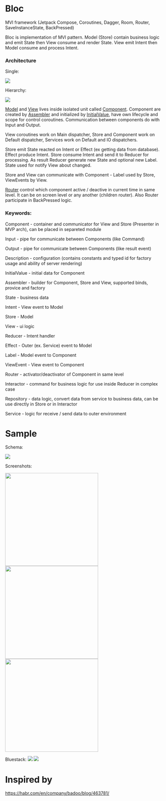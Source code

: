 # Bloc
MVI framework (Jetpack Compose, Coroutines, Dagger, Room, Router, SaveInstanceState, BackPressed)

Bloc is implementation of MVI pattern. Model (Store) contain business logic and emit State then View consume and render State. View emit Intent then Model consume and process Intent.


### Architecture

Single:

<img src="https://github.com/CorvoOrc/Bloc/blob/main/images/BlocArch.png">

Hierarchy:


<img src="https://github.com/CorvoOrc/Bloc/blob/main/images/BlocHierarchy.png">

[Model](https://github.com/CorvoOrc/Bloc/blob/main/bloc/src/main/java/com/example/bloc/store/Store.kt) and [View](https://github.com/CorvoOrc/Bloc/blob/main/bloc/src/main/java/com/example/bloc/view/View.kt) lives inside isolated unit called [Component](https://github.com/CorvoOrc/Bloc/blob/main/bloc/src/main/java/com/example/bloc/component/Component.kt). Component are created by [Assembler](https://github.com/CorvoOrc/Bloc/blob/main/bloc/src/main/java/com/example/bloc/di/ComponentAssembler.kt) and initialized by [InitialValue](https://github.com/CorvoOrc/Bloc/blob/main/bloc/src/main/java/com/example/bloc/value/InitialValue.kt), have own lifecycle and scope for control coroutines. Communication between components do with Input and Output.

View coroutines work on Main dispatcher, Store and Component work on Default dispatcher, Services work on Default and IO dispatchers.

Store emit State reacted on Intent or Effect (ex getting data from database). Effect produce Intent. Store consume Intent and send it to Reducer for processing. As result Reducer generate new State and optional new Label. State used for notify View about changed.

Store and View can communicate with Component - Label used by Store, ViewEvents by View.

[Router](https://github.com/CorvoOrc/Bloc/blob/main/bloc/src/main/java/com/example/bloc/router/Router.kt) control which component active / deactive in current time in same level. It can be on screen level or any another (children router). Also Router participate in BackPressed logic.


### Keywords:

Component - container and communicator for View and Store (Presenter in MVP arch), can be placed in separeted module

Input - pipe for communicate between Components (like Command)

Output - pipe for communicate between Components (like result event)

Description - configuration (contains constants and typed id for factory usage and ability of server rendering)

InitialValue - initial data for Component

Assembler - builder for Component, Store and View, supported binds, provice and factory

State - business data

Intent - View event to Model

Store - Model

View - ui logic

Reducer - Intent handler

Effect - Outer (ex. Service) event to Model

Label - Model event to Component

ViewEvent - View event to Component

Router - activator/deactivator of Component in same level

Interactor - command for business logic for use inside Reducer in complex case

Repository - data logic, convert data from service to business data, can be use directly in Store or in Interactor

Service - logic for receive / send data to outer environment


# Sample

Schema:

<img src="https://github.com/CorvoOrc/Bloc/blob/main/images/WitcherBestiary_Schema.png">

Screenshots:

<img src="https://github.com/CorvoOrc/Bloc/blob/main/images/witcher_bestiary_main_nexus.png" width="300"><img src="https://github.com/CorvoOrc/Bloc/blob/main/images/witcher_bestiary_details_nexus.png" width="300"><img src="https://github.com/CorvoOrc/Bloc/blob/main/images/witcher_bestiary_details_location_nexus.png" width="300">

Bluestack:
<img src="https://github.com/CorvoOrc/Bloc/blob/main/images/witcher_bestiary_main.png">
<img src="https://github.com/CorvoOrc/Bloc/blob/main/images/witcher_bestiary_details.png">

# Inspired by

https://habr.com/en/company/badoo/blog/463781/
